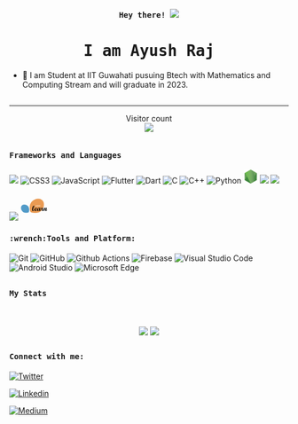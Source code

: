 <p align="center"><samp><b> Hey there! <img src="https://media.giphy.com/media/3og0IAzB7lmOo2q0Ss/giphy.gif" width="25px"> </b></samp></p>


<!--
**AyushRajSharma/AyushRajSharma** is a ✨ _special_ ✨ repository because its `README.md` (this file) appears on your GitHub profile.

Here are some ideas to get you started:

- 🔭 I’m currently working on ...
- 🌱 I’m currently learning ...
- 👯 I’m looking to collaborate on ...
- 🤔 I’m looking for help with ...
- 💬 Ask me about ...
- 📫 How to reach me: ...
- 😄 Pronouns: ...
- ⚡ Fun fact: ...
-->

<p align="center"><h1 align="center"><samp> I am Ayush Raj </samp></h1></p>

- 🔭 I am Student at IIT Guwahati pusuing Btech with Mathematics and Computing Stream and will graduate in 2023.

##
 __________________________________________________________________________________________________________________________________________________________________
 <p align="center"> 
  Visitor count<br>
  <img src="https://profile-counter.glitch.me/AyushRajSharma/count.svg" />
</p>

##

<h4><b><samp>Frameworks and Languages</samp></b></h4>

<!--<code><img height="20" src="https://raw.githubusercontent.com/github/explore/80688e429a7d4ef2fca1e82350fe8e3517d3494d/topics/flutter/flutter.png"></code>
<code><img height="20" src="https://raw.githubusercontent.com/github/explore/80688e429a7d4ef2fca1e82350fe8e3517d3494d/topics/dart/dart.png"></code>
<code><img height="20" src="https://raw.githubusercontent.com/github/explore/80688e429a7d4ef2fca1e82350fe8e3517d3494d/topics/firebase/firebase.png"></code>
<code><img height="20" src="https://raw.githubusercontent.com/github/explore/80688e429a7d4ef2fca1e82350fe8e3517d3494d/topics/git/git.png"></code>
<code><img height="20" src="https://raw.githubusercontent.com/github/explore/80688e429a7d4ef2fca1e82350fe8e3517d3494d/topics/cpp/cpp.png"></code>
<code><img height="20" src="https://raw.githubusercontent.com/github/explore/80688e429a7d4ef2fca1e82350fe8e3517d3494d/topics/c/c.png"></code>
<code><img height="20" src="https://raw.githubusercontent.com/github/explore/80688e429a7d4ef2fca1e82350fe8e3517d3494d/topics/java/java.png"></code>
<code><img height="20" src="https://raw.githubusercontent.com/github/explore/80688e429a7d4ef2fca1e82350fe8e3517d3494d/topics/nodejs/nodejs.png"></code> 
-->
<code><img height="20" src="https://img.shields.io/badge/-HTML5-%23E44D27?style=flat-square&logo=html5&logoColor=ffffff"></code>
![CSS3](https://img.shields.io/badge/-CSS3-%231572B6?style=flat-square&logo=css3)
![JavaScript](https://img.shields.io/badge/-JavaScript-%23F7DF1C?style=flat-square&logo=javascript&logoColor=000000&labelColor=%23F7DF1C&color=%23FFCE5A)
![Flutter](https://img.shields.io/badge/Flutter-47c5fb?style=flat-square&logo=Flutter&logoColor=white)
![Dart](https://img.shields.io/badge/Dart-2bb7f6?style=flat-square&logo=Dart&logoColor=white)
![C](https://img.shields.io/badge/C-27338e?style=flat-square&logo=c&logoColor=white)
![C++](https://img.shields.io/badge/C++-649ad2?style=flat-square&logo=c%2B%2B&logoColor=white)
![Python](https://img.shields.io/badge/Python-3776AB?style=flat-square&logo=Python&logoColor=white)
<code><img height="25" src="https://raw.githubusercontent.com/github/explore/80688e429a7d4ef2fca1e82350fe8e3517d3494d/topics/nodejs/nodejs.png"></code>
<code><img height="30" src="https://github.com/valohai/ml-logos/raw/master/pandas.svg"></code>
<code><img height="30" src="https://github.com/valohai/ml-logos/raw/master/numpy-logo.svg"></code>

<code><img height="70" src="https://img.favpng.com/20/6/19/django-python-computer-icons-logo-portable-network-graphics-png-favpng-fmTDmunynSK52axsEWGWJeDad.jpg"></code> 
<code><img src="https://raw.githubusercontent.com/github/explore/80688e429a7d4ef2fca1e82350fe8e3517d3494d/topics/scikit-learn/scikit-learn.png" alt="Scikit-Learn" width="50"/></code>

<h4><b><samp>:wrench:Tools and Platform:</samp></b></h4>

![Git](https://img.shields.io/badge/Git-F05032?style=flat-square&logo=Git&logoColor=white)
![GitHub](https://img.shields.io/badge/GitHub-181717?style=flat-square&logo=github)
![Github Actions](https://img.shields.io/badge/Github_Actions-2088FF?style=flat-square&logo=Github-Actions&logoColor=ffffff)
![Firebase](https://img.shields.io/badge/Firebase-ffcb2c?style=flat-square&logo=Firebase&logoColor=white)
![Visual Studio Code](https://img.shields.io/badge/Visual_Studio_Code-007ACC?style=flat-square&logo=Visual-Studio-Code&logoColor=white)
![Android Studio](https://img.shields.io/badge/Android_Studio-3DDC84?style=flat-square&logo=Android-Studio&logoColor=ffffff)
![Microsoft Edge](https://img.shields.io/badge/Microsoft_Edge-0078D7?style=flat-square&logo=Microsoft-Edge&logoColor=white)

##
<h4><b><samp>My Stats</samp></b></h4>
</br>
<!--
<img src="https://raw.githubusercontent.com/github/explore/80688e429a7d4ef2fca1e82350fe8e3517d3494d/topics/python/python.png" alt="Python" width="50"/>
<img src="https://github.com/valohai/ml-logos/raw/master/numpy-logo.svg" alt="NumPy" width="50"/>
<img src="https://raw.githubusercontent.com/github/explore/80688e429a7d4ef2fca1e82350fe8e3517d3494d/topics/scikit-learn/scikit-learn.png" alt="Scikit-Learn" width="50"/>
<img src="https://github.com/valohai/ml-logos/raw/master/pandas.svg" alt="Pandas" width="100"/>
-->
<p align="center"> <img align="center" src="https://github-readme-stats.vercel.app/api/top-langs/?username=AyushRajSharma&hide_langs_below=1&&show_icons=true&title_color=08fdd8&icon_color=bb2acf&text_color=ffffff&bg_color=242424"/> <img align="center" src="https://github-readme-stats.vercel.app/api?username=AyushRajSharma&&show_icons=true&title_color=08fdd8&icon_color=bb2acf&text_color=ffffff&bg_color=242424"/>
 </p>


##
<h4><b><samp>Connect with me:</samp></b></h4>

[![Twitter](https://img.shields.io/badge/@AyushRa49585623-blue?style=flat-square&logo=twitter&logoColor=white)](https://twitter.com/AyushRa49585623)

[![Linkedin](https://img.shields.io/badge/ayush-r-616504194?style=flat-square&logo=Linkedin&logoColor=white)](https://www.linkedin.com/in/ayush-r-616504194/) 

[![Medium](https://img.shields.io/badge/@ayushrajsharma8051-black?style=flat-square&logo=medium&logoColor=white)](https://medium.com/@ayushrajsharma8051)
